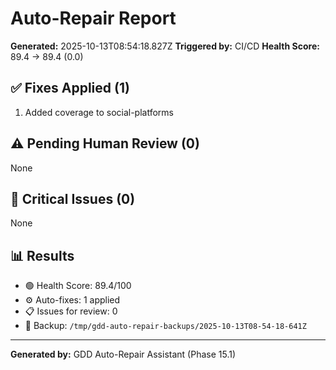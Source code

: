 # Auto-Repair Report

**Generated:** 2025-10-13T08:54:18.827Z
**Triggered by:** CI/CD
**Health Score:** 89.4 → 89.4 (0.0)

## ✅ Fixes Applied (1)

1. Added coverage to social-platforms

## ⚠️ Pending Human Review (0)

None

## 🔴 Critical Issues (0)

None

## 📊 Results

- 🟢 Health Score: 89.4/100
- ⚙️ Auto-fixes: 1 applied
- 📋 Issues for review: 0
- 💾 Backup: `/tmp/gdd-auto-repair-backups/2025-10-13T08-54-18-641Z`

---

**Generated by:** GDD Auto-Repair Assistant (Phase 15.1)
